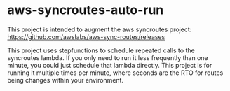 # aws-syncroutes-auto-run
This project is intended to augment the aws syncroutes project:
https://github.com/awslabs/aws-sync-routes/releases

This project uses stepfunctions to schedule repeated calls to the syncroutes lambda.  If you only need to run it less frequently than one minute, you could just schedule that lambda directly.  This project is for running it multiple times per minute, where seconds are the RTO for routes being changes within your environment.
